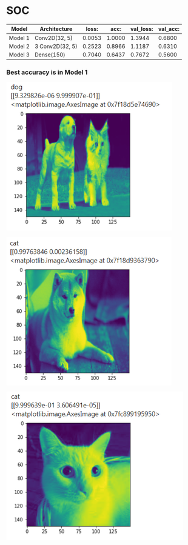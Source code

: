 # SOC

| Model | Architecture  | loss: | acc: | val_loss: | val_acc: |
| ------------- | ------------- | ------------- | ------------- | ------------- | ------------- | 
| Model 1 | Conv2D(32, 5)  | 0.0053  | 1.0000 | 1.3944 | 0.6800 |
| Model 2 | 3 Conv2D(32, 5) | 0.2523  | 0.8966 | 1.1187 | 0.6310 |
| Model 3 | Dense(150) | 0.7040  | 0.6437 | 0.7672 | 0.5600 |

### Best accuracy is in Model 1



![](https://github.com/yogichoudhary/SOC/blob/main/Screenshot%202021-04-11%20111542.png)

![](https://github.com/yogichoudhary/SOC/blob/main/Screenshot%202021-04-11%20111600.png)

![](https://github.com/yogichoudhary/SOC/blob/main/Screenshot%202021-04-11%20143833.png)
